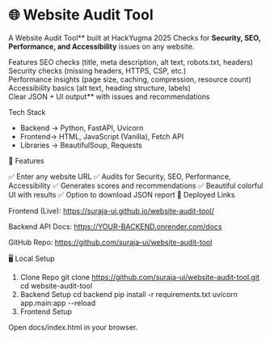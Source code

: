 # 🌐 Website Audit Tool  

A Website Audit Tool** built at HackYugma 2025 
Checks for **Security, SEO, Performance, and Accessibility** issues on any website.  



Features
SEO checks (title, meta description, alt text, robots.txt, headers)  
Security checks (missing headers, HTTPS, CSP, etc.)  
Performance insights (page size, caching, compression, resource count)  
Accessibility basics (alt text, heading structure, labels)  
Clear JSON + UI output** with issues and recommendations  



Tech Stack
- Backend → Python, FastAPI, Uvicorn  
- Frontend→ HTML, JavaScript (Vanilla), Fetch API  
- Libraries → BeautifulSoup, Requests  

🚀 Features

✅ Enter any website URL
✅ Audits for Security, SEO, Performance, Accessibility
✅ Generates scores and recommendations
✅ Beautiful colorful UI with results
✅ Option to download JSON report
🔗 Deployed Links

Frontend (Live): https://suraja-ui.github.io/website-audit-tool/

Backend API Docs: https://YOUR-BACKEND.onrender.com/docs

GitHub Repo: https://github.com/suraja-ui/website-audit-tool

🖥️ Local Setup
1. Clone Repo
git clone https://github.com/suraja-ui/website-audit-tool.git
cd website-audit-tool
2. Backend Setup
cd backend
pip install -r requirements.txt
uvicorn app.main:app --reload
3. Frontend Setup

Open docs/index.html in your browser.


